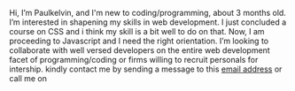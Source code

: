 <p>Hi, I’m Paulkelvin, and I'm new to coding/programming</h1>, about 3 months old.
I’m interested in shapening my skills in web development.
I just concluded a course on CSS and i think my skill is a bit well to do on that. Now, I am proceeding to Javascript and I need the right orientation.
I’m looking to collaborate with well versed developers on the entire web development facet of programming/coding or firms willing to recruit personals for intership.
kindly contact me by sending a message to this <a href="mailto:ibukunadesanya0@gmail.com">email address</a> or call me on <a href="Tel:+2348169826503>this number<a>, thanks</p>
